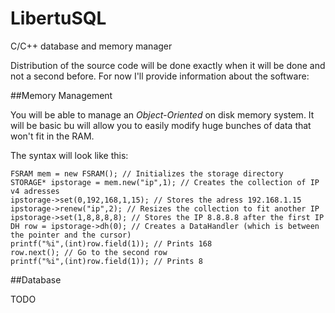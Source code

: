 # LibertuSQL
C/C++ database and memory manager

Distribution of the source code will be done exactly when it will be done and not a second before. For now I'll provide information about the software:

##Memory Management

You will be able to manage an *Object-Oriented* on disk memory system. It will be basic bu will allow you to easily modify huge bunches of data that won't fit in the RAM.

The syntax will look like this:

	FSRAM mem = new FSRAM(); // Initializes the storage directory
	STORAGE* ipstorage = mem.new("ip",1); // Creates the collection of IP v4 adresses
	ipstorage->set(0,192,168,1,15); // Stores the adress 192.168.1.15
	ipstorage->renew("ip",2); // Resizes the collection to fit another IP
	ipstorage->set(1,8,8,8,8); // Stores the IP 8.8.8.8 after the first IP
	DH row = ipstorage->dh(0); // Creates a DataHandler (which is between the pointer and the cursor)
	printf("%i",(int)row.field(1)); // Prints 168
	row.next(); // Go to the second row
	printf("%i",(int)row.field(1)); // Prints 8
	
##Database

TODO
